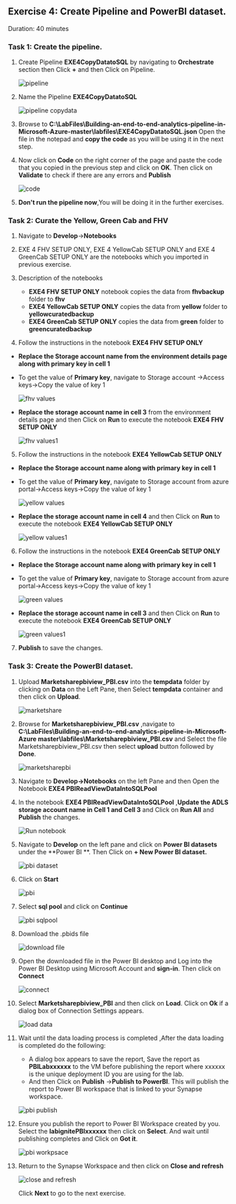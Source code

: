 ## Exercise 4: Create Pipeline and PowerBI dataset.

Duration: 40 minutes

### Task 1: Create the pipeline.

1. Create Pipeline **EXE4CopyDatatoSQL** by navigating to **Orchestrate** section then Click **+** and then Click on Pipeline.

   ![pipeline](images/25.png)
  
2. Name the Pipeline **EXE4CopyDatatoSQL**

   ![pipeline copydata](images/26.png)
   
3. Browse to **C:\LabFiles\Building-an-end-to-end-analytics-pipeline-in-Microsoft-Azure-master\labfiles\EXE4CopyDatatoSQL.json**
   Open the file in the notepad and **copy the code** as you will be using it in the next step.
   
4. Now click on **Code** on the right corner of the page and paste the code that you copied in the previous step and click on **OK**. 
   Then click on **Validate** to check if there are any errors and **Publish**

   ![code](images/27.png)
   
5. **Don't run the pipeline now**,You will be doing it in the further exercises.
   
### Task 2: Curate the  Yellow, Green Cab and FHV

1. Navigate to **Develop**->**Notebooks**

2. EXE 4 FHV SETUP ONLY, EXE 4 YellowCab SETUP ONLY and EXE 4 GreenCab SETUP ONLY are the notebooks which you imported in previous exercise.

3. Description of the notebooks
   - **EXE4 FHV SETUP ONLY** notebook copies the data from **fhvbackup** folder to **fhv** 
   - **EXE4 YellowCab SETUP ONLY** copies the data from **yellow** folder to **yellowcuratedbackup**
   - **EXE4 GreenCab SETUP ONLY** copies the data from **green** folder to **greencuratedbackup** 

4. Follow the instructions in the notebook **EXE4 FHV SETUP ONLY** 

  - **Replace the Storage account name from the environment details page along with primary key in cell 1** 
  -   To get the value of **Primary key**, navigate to Storage account ->Access keys->Copy the value of key 1
  
      ![fhv values](images/fhvvalues.png)

 - **Replace the storage account name in cell 3** from the environment details page and then Click on **Run** to execute the notebook **EXE4 FHV SETUP ONLY**
    
     ![fhv values1](images/fhvvalues1.png)
 
5. Follow the instructions in the notebook **EXE4 YellowCab SETUP ONLY**
 
  - **Replace the Storage account name along with primary key in cell 1** 
  -   To get the value of **Primary key**, navigate to Storage account from azure portal->Access keys->Copy the value of key 1

      ![yellow values](images/yellowvalues.png)

  - **Replace the storage account name in cell 4** and then Click on **Run** to execute the notebook **EXE4 YellowCab SETUP ONLY**
     
     ![yellow values1](images/yellowvalues1.png)

6. Follow the instructions in the notebook **EXE4 GreenCab SETUP ONLY**
  
  - **Replace the Storage account name along with primary key in cell 1** 
  
  -   To get the value of **Primary key**, navigate to Storage account from azure portal->Access keys->Copy the value of key 1

      ![green values](images/greenvalues.png)

  - **Replace the storage account name in cell 3** and then Click on **Run** to execute the notebook **EXE4 GreenCab SETUP ONLY**
   
      ![green values1](images/greenvalues1.png)
      
7. **Publish** to save the changes.

### Task 3: Create the PowerBI dataset.

1. Upload **Marketsharepbiview_PBI.csv** into the **tempdata** folder by clicking on **Data** on the Left Pane, then Select **tempdata**    container and then click on **Upload**.

   ![marketshare](images/28.png)

2. Browse for **Marketsharepbiview_PBI.csv** ,navigate to **C:\LabFiles\Building-an-end-to-end-analytics-pipeline-in-Microsoft-Azure master\labfiles\Marketsharepbiview_PBI.csv** and Select the file Marketsharepbiview_PBI.csv then select **upload** button followed by **Done**.

   ![marketsharepbi](images/29.png)

3. Navigate to **Develop->Notebooks** on the left Pane and then Open the Notebook **EXE4 PBIReadViewDataIntoSQLPool**
   
4. In the notebook **EXE4 PBIReadViewDataIntoSQLPool** ,**Update the ADLS storage account name in Cell 1 and Cell 3** and Click on **Run All** and **Publish** the changes.

   ![Run notebook](images/33.png)

5. Navigate to **Develop** on the left pane and click on **Power BI datasets** under the **Power BI **. Then Click on **+ New Power BI dataset.**

   ![pbi dataset](images/34.png)

6. Click on **Start** 

   ![pbi](images/35.png)

7. Select **sql pool** and click on **Continue**
   
   ![pbi sqlpool](images/36.png)
   
8. Download the .pbids file

   ![download file](images/37.png)

9. Open the downloaded file in the Power BI desktop and Log into the Power BI Desktop using Microsoft Account and **sign-in**. Then click on **Connect**

    ![connect](images/38.png)

10. Select **Marketsharepbiview_PBI** and then click on **Load**. Click on **Ok** if a dialog box of Connection Settings appears.

    ![load data](images/39.png)

11. Wait until the data loading process is completed ,After the data loading is completed do the following:
    - A dialog box appears to save the report, Save the report as **PBILabxxxxxx** to the VM before publishing the report where xxxxxx is the unique deployment ID you are using for the lab.
    - And then Click on **Publish** ->**Publish to PowerBI**. This will publish the report to Power BI workspace that is linked to your Synapse workspace.

    ![pbi publish](images/40.png)

12. Ensure you publish the report to Power BI Workspace created by you. Select the **labignitePBIxxxxxx** then click on **Select**. And wait until publishing completes and Click on **Got it**.

    ![pbi workpsace](images/041.png)

13. Return to the Synapse Workspace and then click on **Close and refresh**

    ![close and refresh](images/042.png)
    
    Click **Next** to go to the next exercise.

   
